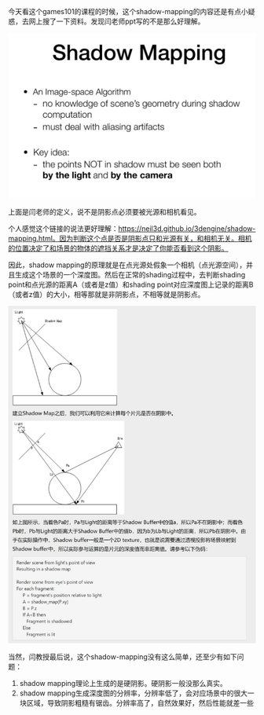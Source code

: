 今天看这个games101的课程的时候，这个shadow-mapping的内容还是有点小疑惑，去网上搜了一下资料。发现闫老师ppt写的不是那么好理解。



![](img/games_shadow_mapping_def.JPG)

上面是闫老师的定义，说不是阴影点必须要被光源和相机看见。



个人感觉这个链接的说法更好理解：https://neil3d.github.io/3dengine/shadow-mapping.html。因为判断这个点是否是阴影点只和光源有关，和相机无关。相机的位置决定了和场景的物体的遮挡关系才是决定了你能否看到这个阴影。



因此，shadow mapping的原理就是在点光源处假象一个相机（点光源空间），并且生成这个场景的一个深度图。然后在正常的shading过程中，去判断shading point和点光源的距离A（或者是z值）和shading point对应深度图上记录的距离B（或者z值）的大小，相等那就是非阴影点，不相等就是阴影点。



![](img/shadow-mapping-pic.JPG)



当然，闫教授最后说，这个shadow-mapping没有这么简单，还至少有如下问题：

1. shadow mapping理论上生成的是硬阴影。硬阴影一般没那么真实。
2. shadow mapping生成深度图的分辨率，分辨率低了，会对应场景中的很大一块区域，导致阴影粗糙有锯齿。分辨率高了，自然效果好，然后性能就差一些